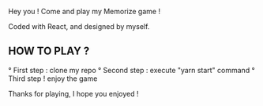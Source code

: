 Hey you ! 
Come and play my Memorize game ! 

Coded with React, and designed by myself.

HOW TO PLAY ? 
-
° First step : clone my repo
° Second step : execute "yarn start" command
° Third step ! enjoy the game

Thanks for playing, I hope you enjoyed !
